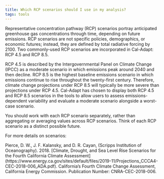 ```yaml
---
title: Which RCP scenarios should I use in my analysis?
tags: tools
---
```


Representative concentration pathway (RCP) scenarios portray anticipated greenhouse gas concentrations through time, depending on future emissions. RCP scenarios are not specific policies, demographics, or economic futures; instead, they are defined by total radiative forcing by 2100. Two commonly-used RCP scenarios are incorporated in Cal-Adapt: RCP 4.5 and RCP 8.5.

RCP 4.5 is described by the Intergovernmental Panel on Climate Change (IPCC) as a moderate scenario in which emissions peak around 2040 and then decline. RCP 8.5 is the highest baseline emissions scenario in which emissions continue to rise throughout the twenty-first century. Therefore, climate change projections under RCP 8.5 will typically be more severe than projections under RCP 4.5. Cal-Adapt has chosen to display both RCP 4.5 and RCP 8.5 scenarios in the tools to allow users to assess emissions-dependent variability and evaluate a moderate scenario alongside a worst-case scenario.

You should work with each RCP scenario separately, rather than aggregating or averaging values across RCP scenarios. Think of each RCP scenario as a distinct possible future.

For more details on scenarios: 

<div class="reference">
 Pierce, D. W., J. F. Kalansky, and D. R. Cayan, (Scripps Institution of Oceanography). 2018. [Climate, Drought, and Sea Level Rise Scenarios for the Fourth California Climate Assessment](https://www.energy.ca.gov/sites/default/files/2019-11/Projections_CCCA4-CEC-2018-006_ADA.pdf). California’s Fourth Climate Change Assessment, California Energy Commission. Publication Number: CNRA-CEC-2018-006.
</div>


